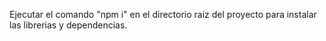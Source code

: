 Ejecutar el comando "npm i" en el directorio raiz del proyecto para instalar las librerias y dependencias.
